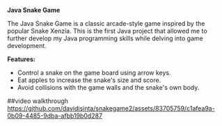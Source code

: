 

**Java Snake Game**

The Java Snake Game is a classic arcade-style game inspired by the popular Snake Xenzia. This is the first Java project that allowed me to further develop my Java programming skills while delving into game development.

**Features:**
- Control a snake on the game board using arrow keys.
- Eat apples to increase the snake's size and score.
- Avoid collisions with the game walls and the snake's own body.

##video walkthrough
https://github.com/davidisinta/snakegame2/assets/83705759/c1afea9a-0b09-4485-9dba-afbb19b0d287

